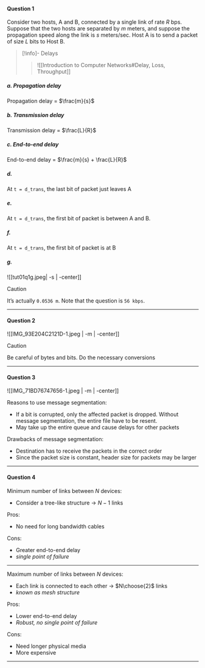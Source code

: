 #### Question 1

Consider two hosts, A and B, connected by a single link of rate $R$ bps. Suppose that the two hosts are separated by $m$ meters, and suppose the propagation speed along the link is $s$ meters/sec. Host A is to send a packet of size $L$ bits to Host B.

>[!info]- Delays
>>![[Introduction to Computer Networks#Delay, Loss, Throughput]]

##### a. Propagation delay

Propagation delay = $\frac{m}{s}$

##### b. Transmission delay

Transmission delay = $\frac{L}{R}$

##### c. End-to-end delay

End-to-end delay = $\frac{m}{s} + \frac{L}{R}$

##### d.

At `t = d_trans`, the last bit of packet just leaves A

##### e.

At `t = d_trans`, the first bit of packet is between A and B.

##### f.

At `t = d_trans`, the first bit of packet is at B 

##### g.

![[tut01q1g.jpeg| -s | -center]]

>[!caution]
>It’s actually `0.0536 m`. Note that the question is `56 kbps`.

---

#### Question 2

![[IMG_93E204C2121D-1.jpeg | -m | -center]]

>[!caution]
>Be careful of bytes and bits. Do the necessary conversions



---

#### Question 3

![[IMG_71BD76747656-1.jpeg | -m | -center]]

Reasons to use message segmentation:
- If a bit is corrupted, only the affected packet is dropped. Without message segmentation, the entire file have to be resent.
- May take up the entire queue and cause delays for other packets

Drawbacks of message segmentation:
- Destination has to receive the packets in the correct order
- Since the packet size is constant, header size for packets may be larger

---

#### Question 4

Minimum number of links between $N$ devices:
- Consider a tree-like structure → $N-1$ links

Pros:
- No need for long bandwidth cables


Cons:
- Greater end-to-end delay
- *single point of failure*

---

Maximum number of links between $N$ devices:
- Each link is connected to each other → $N\choose{2}$ links
- *known as mesh structure*

Pros:
- Lower end-to-end delay
- *Robust, no single point of failure*

Cons:
- Need longer physical media
- More expensive

---
